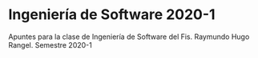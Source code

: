 # Ingeniería de Software 2020-1

Apuntes para la clase de Ingeniería de Software del Fis. Raymundo Hugo Rangel.
Semestre 2020-1
